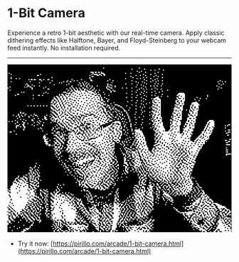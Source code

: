 # 1-Bit Camera

Experience a retro 1-bit aesthetic with our real-time camera. Apply classic dithering effects like Halftone, Bayer, and Floyd-Steinberg to your webcam feed instantly. No installation required.

---

![Screenshot](https://raw.githubusercontent.com/ChrisPirillo/1-bit-camera/main/assets/screenshot.png)

* Try it now: [https://pirillo.com/arcade/1-bit-camera.html](https://pirillo.com/arcade/1-bit-camera.html)